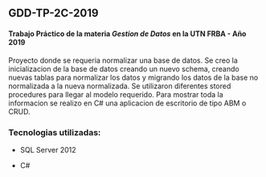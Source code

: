 ## GDD-TP-2C-2019

#### Trabajo Práctico de la materia _Gestion de Datos_ en la UTN FRBA - Año 2019

Proyecto donde se requeria normalizar una base de datos. Se creo la inicializacion de la base de datos creando un nuevo schema, creando nuevas tablas para normalizar los datos y migrando los datos de la base no normalizada a la nueva normalizada. Se utilizaron diferentes stored procedures para llegar al modelo requerido.
Para mostrar toda la informacion se realizo en C# una aplicacion de escritorio de tipo ABM o CRUD.

### Tecnologias utilizadas:

- SQL Server 2012

- C#
